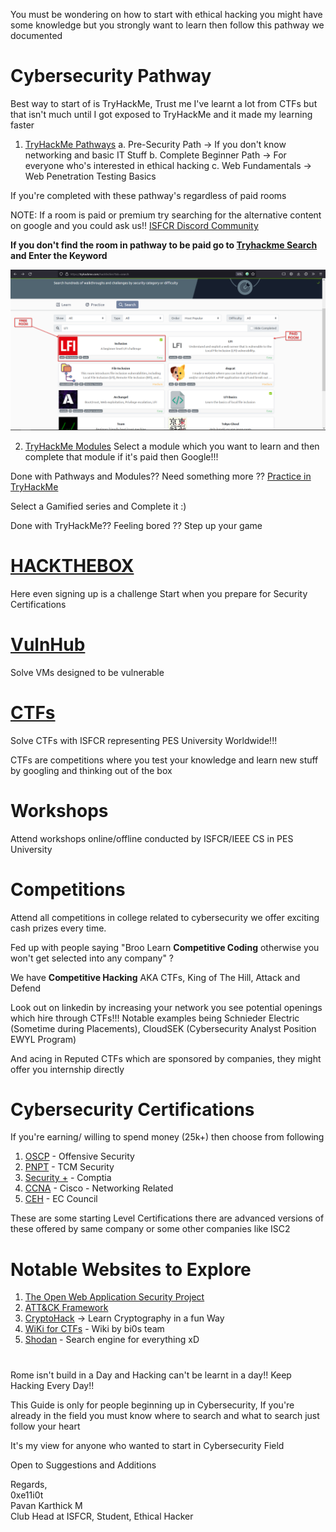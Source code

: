 You must be wondering on how to start with ethical hacking you might have some knowledge but you strongly want to learn then follow this pathway we documented

# Cybersecurity Pathway
Best way to start of is TryHackMe, Trust me I've learnt a lot from CTFs but that isn't much until I got exposed to TryHackMe and it made my learning faster
1. [TryHackMe Pathways](https://tryhackme.com/paths)
	a. Pre-Security Path  -> If you don't know networking and basic IT Stuff
	b. Complete Beginner Path -> For everyone who's interested in ethical hacking
	c. Web Fundamentals -> Web Penetration Testing Basics

If you're completed with these pathway's regardless of paid rooms

NOTE: If a room is paid or premium try searching for the alternative content on google and you could ask us!! [ISFCR Discord Community](https://bit.ly/isfcr-discord)

**If you don't find the room in pathway to be paid go to [Tryhackme Search](https://tryhackme.com/hacktivities?tab=search) and Enter the Keyword**


![THM Photo](https://github.com/Mre11i0t/Introduction-to-Cybersecurity/blob/6715cae442421f19c9eb4403de53c71086e3843b/Pasted%20image%2020220329220055.png)

2. [TryHackMe Modules](https://tryhackme.com/hacktivities) 
	Select a module which you want to learn and then complete that module if it's paid then Google!!!


Done with Pathways and Modules?? Need something more ??
[Practice in TryHackMe](https://tryhackme.com/hacktivities?tab=practice)

Select a Gamified series and Complete it :)

Done with TryHackMe?? Feeling bored ?? Step up your game

# [HACKTHEBOX](https://app.hackthebox.com)
Here even signing up is a challenge
Start when you prepare for Security Certifications


# [VulnHub](https://www.vulnhub.com/)
Solve VMs designed to be vulnerable 

# [CTFs](https://ctftime.org/)
Solve CTFs with ISFCR representing PES University Worldwide!!!

CTFs are competitions where you test  your knowledge and learn new stuff by googling and thinking out of the box

# Workshops
Attend workshops online/offline conducted by ISFCR/IEEE CS in PES University

# Competitions
Attend all competitions in college related to cybersecurity we offer exciting cash prizes every time. 

Fed up with people saying "Broo Learn **Competitive Coding** otherwise you won't get selected into any company" ? 

We have **Competitive Hacking** AKA CTFs, King of The Hill, Attack and Defend

Look out on linkedin by increasing your network you see potential openings which hire through CTFs!!! Notable examples being Schnieder Electric (Sometime during Placements), CloudSEK (Cybersecurity Analyst Position EWYL Program)

And acing in Reputed CTFs which are sponsored by companies, they might offer you internship directly

# Cybersecurity Certifications
If you're earning/ willing to spend money (25k+) then choose from following
1. [OSCP](https://www.offensive-security.com/pwk-oscp/) - Offensive Security 
2. [PNPT](https://certifications.tcm-sec.com/pnpt/) - TCM Security
3. [Security +](https://www.comptia.org/certifications/security) - Comptia
4. [CCNA](https://www.cisco.com/c/en/us/training-events/training-certifications/certifications/associate/ccna.html) - Cisco - Networking Related
5. [CEH](https://www.eccouncil.org/programs/certified-ethical-hacker-ceh/) - EC Council 

These are some starting Level Certifications there are advanced versions of these offered by same company or some other companies like ISC2

# Notable Websites to Explore
1. [The Open Web Application Security Project](https://owasp.org/)
2. [ATT&CK Framework](https://attack.mitre.org/)
3. [CryptoHack](https://cryptohack.org/)  -> Learn Cryptography in a fun Way
4. [WiKi for CTFs](https://wiki.bi0s.in/) - Wiki by bi0s team
5. [Shodan](https://www.shodan.io/) - Search engine for everything xD

#  

Rome isn't build in a Day and Hacking can't be learnt in a day!!
Keep Hacking Every Day!!

This Guide is only for people beginning up in Cybersecurity, If you're already in the field you must know where to search and what to search just follow your heart

It's my view for anyone who wanted to start in Cybersecurity Field

Open to Suggestions and Additions

Regards,\
0xe11i0t\
Pavan Karthick M\
Club Head at ISFCR, Student, Ethical Hacker
